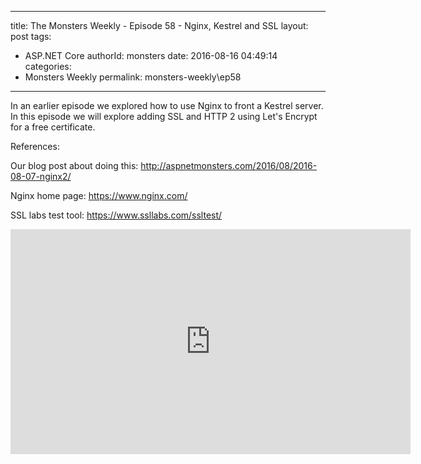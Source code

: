 
---
title: The Monsters Weekly - Episode 58 -  Nginx, Kestrel and SSL
layout: post
tags: 
  - ASP.NET Core
authorId: monsters
date: 2016-08-16 04:49:14
categories:
  - Monsters Weekly
permalink: monsters-weekly\ep58
---

<p>In an earlier episode we explored how to use Nginx to front a Kestrel server. In this episode we will explore adding SSL and HTTP 2 using Let's Encrypt for a free certificate.&nbsp;</p><p>References:</p><p>Our blog post about doing this:&nbsp;<a href="http://aspnetmonsters.com/2016/08/2016-08-07-nginx2/">http://aspnetmonsters.com/2016/08/2016-08-07-nginx2/</a></p><p>Nginx home page: <a href="https://www.nginx.com/">https://www.nginx.com/</a></p><p>SSL labs test tool: <a href="https://www.ssllabs.com/ssltest/">https://www.ssllabs.com/ssltest/</a></p> 


<iframe src='https://channel9.msdn.com/Series/aspnetmonsters/ASPNET-Monsters-58-Nginx-Kestrel-and-SSL/player' width='640' height='360' allowFullScreen frameBorder='0'></iframe>
